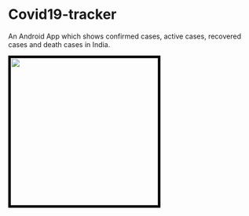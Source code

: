 # Covid19-tracker
An Android App which shows confirmed cases, active cases, recovered cases and death cases in India.

<img src = "https://user-images.githubusercontent.com/61740763/123640220-9425a880-d83e-11eb-8047-a7152959a9a5.jpg" width ="300" style = "border : 5px solid black" >
